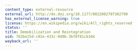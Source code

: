 ```yaml
---
content_type: external-resource
external_url: http://dx.doi.org/10.1177/0022002707302790
has_external_license_warning: true
license: https://en.wikipedia.org/wiki/All_rights_reserved
status: ''
title: Demobilization and Reintegration
uid: 762be15d-c02e-433c-9d0b-3bf8f81cb104
wayback_url: ''
---
```

